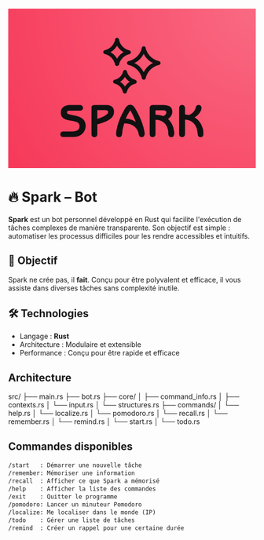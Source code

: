 ![image](documentation/logo_nom.png)

# 🔥 Spark – Bot
**Spark** est un bot personnel développé en Rust qui facilite l'exécution de tâches complexes de manière transparente. Son objectif est simple : automatiser les processus difficiles pour les rendre accessibles et intuitifs.
## 🚀 Objectif
Spark ne crée pas, il **fait**. Conçu pour être polyvalent et efficace, il vous assiste dans diverses tâches sans complexité inutile.

## 🛠️ Technologies
- Langage : **Rust**
- Architecture : Modulaire et extensible
- Performance : Conçu pour être rapide et efficace

## Architecture

src/
├── main.rs
├── bot.rs
├── core/
│   ├── command_info.rs
│   ├── contexts.rs
│   └── input.rs
│   └── structures.rs
├── commands/
│   └── help.rs
│   └── localize.rs
│   └── pomodoro.rs
│   └── recall.rs
│   └── remember.rs
│   └── remind.rs
│   └── start.rs
│   └── todo.rs

## Commandes disponibles
    /start   : Démarrer une nouvelle tâche
    /remember: Mémoriser une information
    /recall  : Afficher ce que Spark a mémorisé
    /help    : Afficher la liste des commandes
    /exit    : Quitter le programme
    /pomodoro: Lancer un minuteur Pomodoro
    /localize: Me localiser dans le monde (IP)
    /todo    : Gérer une liste de tâches
    /remind  : Créer un rappel pour une certaine durée
